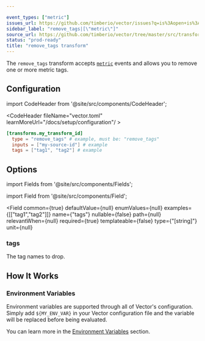 ```yaml
---

event_types: ["metric"]
issues_url: https://github.com/timberio/vector/issues?q=is%3Aopen+is%3Aissue+label%3A%22transform%3A+remove_tags%22
sidebar_label: "remove_tags|[\"metric\"]"
source_url: https://github.com/timberio/vector/tree/master/src/transforms/remove_tags.rs
status: "prod-ready"
title: "remove_tags transform" 
---
```


The `remove_tags` transform accepts [`metric`][docs.data-model#metric] events and allows you to remove one or more metric tags.

## Configuration

import CodeHeader from '@site/src/components/CodeHeader';

<CodeHeader fileName="vector.toml" learnMoreUrl="/docs/setup/configuration"/ >

```toml
[transforms.my_transform_id]
  type = "remove_tags" # example, must be: "remove_tags"
  inputs = ["my-source-id"] # example
  tags = ["tag1", "tag2"] # example
```

## Options

import Fields from '@site/src/components/Fields';

import Field from '@site/src/components/Field';

<Fields filters={true}>


<Field
  common={true}
  defaultValue={null}
  enumValues={null}
  examples={[["tag1","tag2"]]}
  name={"tags"}
  nullable={false}
  path={null}
  relevantWhen={null}
  required={true}
  templateable={false}
  type={"[string]"}
  unit={null}
  >

### tags

The tag names to drop.


</Field>


</Fields>

## How It Works

### Environment Variables

Environment variables are supported through all of Vector's configuration.
Simply add `${MY_ENV_VAR}` in your Vector configuration file and the variable
will be replaced before being evaluated.

You can learn more in the [Environment Variables][docs.configuration#environment-variables]
section.


[docs.configuration#environment-variables]: /docs/setup/configuration#environment-variables
[docs.data-model#metric]: /docs/about/data-model#metric
